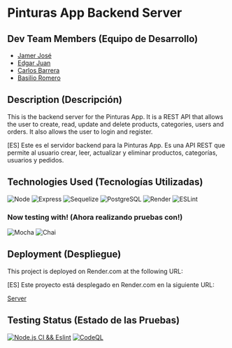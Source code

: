 # Pinturas App Backend Server

## Dev Team Members (Equipo de Desarrollo)

- [Jamer José](https://github.com/jamerrq)
- [Edgar Juan](https://github.com/ejguercio)
- [Carlos Barrera](https://github.com/CBarreraB)
- [Basilio Romero](https://github.com/bachiromero)

## Description (Descripción)

This is the backend server for the Pinturas App.
It is a REST API that allows the user to create, read, update and
delete products, categories, users and orders.
It also allows the user to login and register.

[ES] Este es el servidor backend para la Pinturas App.
Es una API REST que permite al usuario crear, leer, actualizar y eliminar productos, categorías, usuarios y pedidos.

## Technologies Used (Tecnologías Utilizadas)

![Node](https://img.shields.io/badge/-Node-333333?style=flat&logo=node.js)
![Express](https://img.shields.io/badge/-Express-333333?style=flat&logo=express)
![Sequelize](https://img.shields.io/badge/-Sequelize-333333?style=flat&logo=sequelize)
![PostgreSQL](https://img.shields.io/badge/-PostgreSQL-333333?style=flat&logo=postgresql)
![Render](https://img.shields.io/badge/-Render-333333?style=flat&logo=render)
![ESLint](https://img.shields.io/badge/-ESLint-333333?style=flat&logo=eslint)

### Now testing with! (Ahora realizando pruebas con!)

![Mocha](https://img.shields.io/badge/-Mocha-333333?style=flat&logo=mocha)
![Chai](https://img.shields.io/badge/-Chai-333333?style=flat&logo=chai)


## Deployment (Despliegue)

This project is deployed on Render.com at the following URL:

[ES] Este proyecto está desplegado en Render.com en la siguiente URL:

[Server](https://pinturas-app-back.onrender.com/)

## Testing Status (Estado de las Pruebas)

[![Node.js CI && Eslint](https://github.com/Ide-Pinturerias/pinturas-app-back/actions/workflows/ci-eslint.yml/badge.svg)](https://github.com/Ide-Pinturerias/pinturas-app-back/actions/workflows/ci-eslint.yml)
[![CodeQL](https://github.com/Ide-Pinturerias/pinturas-app-back/actions/workflows/codeql.yml/badge.svg)](https://github.com/Ide-Pinturerias/pinturas-app-back/actions/workflows/codeql.yml)
